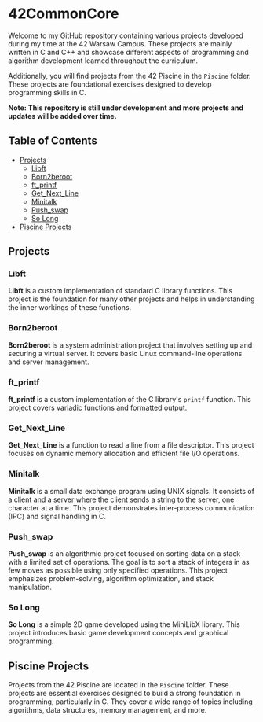 # 42CommonCore

Welcome to my GitHub repository containing various projects developed during my time at the 42 Warsaw Campus. These projects are mainly written in C and C++ and showcase different aspects of programming and algorithm development learned throughout the curriculum.

Additionally, you will find projects from the 42 Piscine in the `Piscine` folder. These projects are foundational exercises designed to develop programming skills in C.

**Note: This repository is still under development and more projects and updates will be added over time.**

## Table of Contents
- [Projects](#projects)
  - [Libft](#libft)
  - [Born2beroot](#born2beroot)
  - [ft_printf](#ft_printf)
  - [Get_Next_Line](#get_next_line)
  - [Minitalk](#minitalk)
  - [Push_swap](#push_swap)
  - [So Long](#so-long)
- [Piscine Projects](#piscine-projects)

## Projects

### Libft
**Libft** is a custom implementation of standard C library functions. This project is the foundation for many other projects and helps in understanding the inner workings of these functions.

### Born2beroot
**Born2beroot** is a system administration project that involves setting up and securing a virtual server. It covers basic Linux command-line operations and server management.

### ft_printf
**ft_printf** is a custom implementation of the C library's `printf` function. This project covers variadic functions and formatted output.

### Get_Next_Line
**Get_Next_Line** is a function to read a line from a file descriptor. This project focuses on dynamic memory allocation and efficient file I/O operations.

### Minitalk
**Minitalk** is a small data exchange program using UNIX signals. It consists of a client and a server where the client sends a string to the server, one character at a time. This project demonstrates inter-process communication (IPC) and signal handling in C.

### Push_swap
**Push_swap** is an algorithmic project focused on sorting data on a stack with a limited set of operations. The goal is to sort a stack of integers in as few moves as possible using only specified operations. This project emphasizes problem-solving, algorithm optimization, and stack manipulation.

### So Long
**So Long** is a simple 2D game developed using the MiniLibX library. This project introduces basic game development concepts and graphical programming.

## Piscine Projects
Projects from the 42 Piscine are located in the `Piscine` folder. These projects are essential exercises designed to build a strong foundation in programming, particularly in C. They cover a wide range of topics including algorithms, data structures, memory management, and more.
